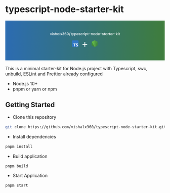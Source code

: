 # typescript-node-starter-kit

![poster](poster.png)

This is a minimal starter-kit for Node.js project with Typescript, swc, unbuild, ESLint and Prettier already configured

- Node.js 10+
- pnpm or yarn or npm

## Getting Started

- Clone this repository

```bash
git clone https://github.com/vishalx360/typescript-node-starter-kit.git
```

- Install dependencies

```bash
pnpm install
```

- Build application

```bash
pnpm build
```

- Start Application

```bash
pnpm start
```
